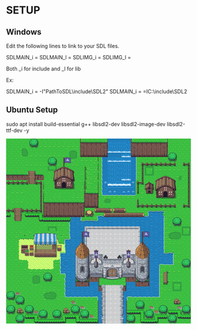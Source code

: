 # SETUP

## Windows
Edit the following lines to link to your SDL files.

SDLMAIN_i = 
SDLMAIN_l = 
SDLIMG_i = 
SDLIMG_l =

Both _i for include and _l for lib

Ex:

SDLMAIN_i = -I"PathToSDL\include\SDL2"
SDLMAIN_i = =IC:\include\SDL2

## Ubuntu Setup
sudo apt install build-essential g++ libsdl2-dev libsdl2-image-dev libsdl2-ttf-dev -y

![Test](https://github.com/RicardoJarrett/cpp_stuff/blob/main/LevelEditor/test.png?raw=true)
